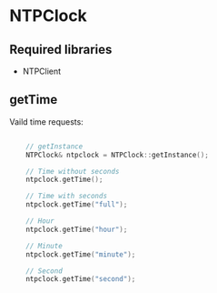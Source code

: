 # NTPClock

## Required libraries

* NTPClient

## getTime

Vaild time requests:  

```cpp

	// getInstance
	NTPClock& ntpclock = NTPClock::getInstance();

	// Time without seconds
	ntpclock.getTime();

	// Time with seconds
	ntpclock.getTime("full");

	// Hour
	ntpclock.getTime("hour");

	// Minute
	ntpclock.getTime("minute");

	// Second
	ntpclock.getTime("second");
```
